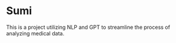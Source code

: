 # Sumi

This is a project utilizing NLP and GPT to streamline the process of analyzing medical data. 
